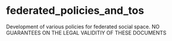 # federated_policies_and_tos
Development of various policies for federated social space. NO GUARANTEES ON THE LEGAL VALIDITIY OF THESE DOCUMENTS
